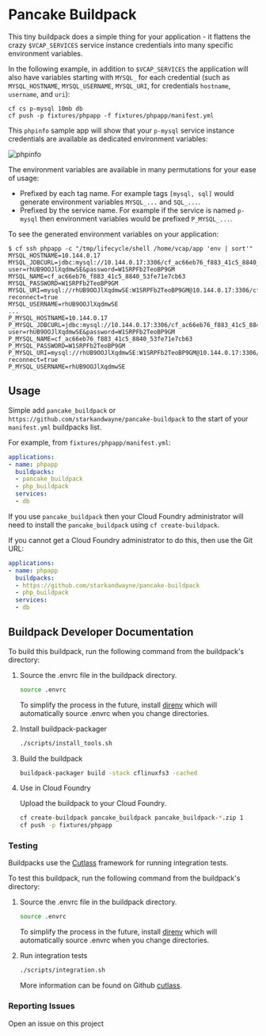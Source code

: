 # Pancake Buildpack

This tiny buildpack does a simple thing for your application - it flattens the crazy `$VCAP_SERVICES` service instance credentials into many specific environment variables.

In the following example, in addition to `$VCAP_SERVICES` the application will also have variables starting with `MYSQL_` for each credential (such as `MYSQL_HOSTNAME`, `MYSQL_USERNAME`, `MYSQL_URI`, for credentials `hostname`, `username`, and `uri`):

```plain
cf cs p-mysql 10mb db
cf push -p fixtures/phpapp -f fixtures/phpapp/manifest.yml
```

This `phpinfo` sample app will show that your `p-mysql` service instance credentials are available as dedicated environment variables:

![phpinfo](https://cl.ly/fd9532d45a9b/download/phpinfo-cf-pancake.png)

The environment variables are available in many permutations for your ease of usage:

* Prefixed by each tag name. For example tags `[mysql, sql]` would generate environment variables `MYSQL_...` and `SQL_...`.
* Prefixed by the service name. For example if the service is named `p-mysql` then environment variables would be prefixed `P_MYSQL_...`.

To see the generated environment variables on your application:

```plain
$ cf ssh phpapp -c "/tmp/lifecycle/shell /home/vcap/app 'env | sort'"
MYSQL_HOSTNAME=10.144.0.17
MYSQL_JDBCURL=jdbc:mysql://10.144.0.17:3306/cf_ac66eb76_f883_41c5_8840_53fe71e7cb63?user=rhUB9OOJlXqdmwSE&password=W1SRPFb2TeoBP9GM
MYSQL_NAME=cf_ac66eb76_f883_41c5_8840_53fe71e7cb63
MYSQL_PASSWORD=W1SRPFb2TeoBP9GM
MYSQL_URI=mysql://rhUB9OOJlXqdmwSE:W1SRPFb2TeoBP9GM@10.144.0.17:3306/cf_ac66eb76_f883_41c5_8840_53fe71e7cb63?reconnect=true
MYSQL_USERNAME=rhUB9OOJlXqdmwSE
...
P_MYSQL_HOSTNAME=10.144.0.17
P_MYSQL_JDBCURL=jdbc:mysql://10.144.0.17:3306/cf_ac66eb76_f883_41c5_8840_53fe71e7cb63?user=rhUB9OOJlXqdmwSE&password=W1SRPFb2TeoBP9GM
P_MYSQL_NAME=cf_ac66eb76_f883_41c5_8840_53fe71e7cb63
P_MYSQL_PASSWORD=W1SRPFb2TeoBP9GM
P_MYSQL_URI=mysql://rhUB9OOJlXqdmwSE:W1SRPFb2TeoBP9GM@10.144.0.17:3306/cf_ac66eb76_f883_41c5_8840_53fe71e7cb63?reconnect=true
P_MYSQL_USERNAME=rhUB9OOJlXqdmwSE
```

## Usage

Simple add `pancake_buildpack` or `https://github.com/starkandwayne/pancake-buildpack` to the start of your `manifest.yml` buildpacks list.

For example, from `fixtures/phpapp/manifest.yml`:

```yaml
applications:
- name: phpapp
  buildpacks:
  - pancake_buildpack
  - php_buildpack
  services:
  - db
```

If you use `pancake_buildpack` then your Cloud Foundry administrator will need to install the `pancake_buildpack` using `cf create-buildpack`.

If you cannot get a Cloud Foundry administrator to do this, then use the Git URL:

```yaml
applications:
- name: phpapp
  buildpacks:
  - https://github.com/starkandwayne/pancake-buildpack
  - php_buildpack
  services:
  - db
```

## Buildpack Developer Documentation

To build this buildpack, run the following command from the buildpack's directory:

1. Source the .envrc file in the buildpack directory.

    ```bash
    source .envrc
    ```

    To simplify the process in the future, install [direnv](https://direnv.net/) which will automatically source .envrc when you change directories.

1. Install buildpack-packager

    ```bash
    ./scripts/install_tools.sh
    ```

1. Build the buildpack

    ```bash
    buildpack-packager build -stack cflinuxfs3 -cached
    ```

1. Use in Cloud Foundry

    Upload the buildpack to your Cloud Foundry.

    ```bash
    cf create-buildpack pancake_buildpack pancake_buildpack-*.zip 1
    cf push -p fixtures/phpapp
    ```


### Testing

Buildpacks use the [Cutlass](https://github.com/cloudfoundry/libbuildpack/cutlass) framework for running integration tests.

To test this buildpack, run the following command from the buildpack's directory:

1. Source the .envrc file in the buildpack directory.

    ```bash
    source .envrc
    ```

    To simplify the process in the future, install [direnv](https://direnv.net/) which will automatically source .envrc when you change directories.

1. Run integration tests

    ```bash
    ./scripts/integration.sh
    ```

    More information can be found on Github [cutlass](https://github.com/cloudfoundry/libbuildpack/cutlass).

### Reporting Issues

Open an issue on this project